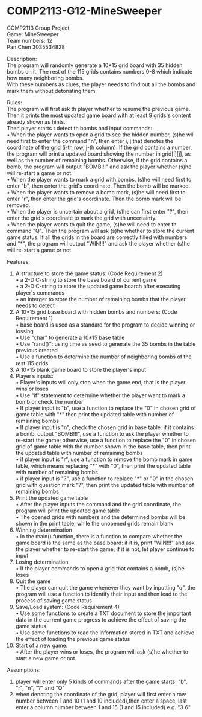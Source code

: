 # COMP2113-G12-MineSweeper

COMP2113 Group Project  
Game: MineSweeper  
Team numbers: 12  
Pan Chen 3035534828     

Description:  
The program will randomly generate a 10\*15 grid board with 35 hidden bombs on it. The rest of the 115 grids contains numbers 0-8 which indicate how many neighboring bombs.  
With these numbers as clues, the player needs to find out all the bombs and mark them without detonating them.  

Rules:  
The program will first ask th player whether to resume the previous game.  
Then it prints the most updated game board with at least 9 grids's content already shown as hints.  
Then player starts t detect th bombs and input commands:  
• When the player wants to open a grid to see the hidden number, (s)he will need first to enter the command "n", then enter i, j that denotes the coordinate of the grid (i-th row, j-th column). If the grid contains a number, the program will print a updated board showing the number in grid[i][j], as well as the number of remaining bombs. Otherwise, if the grid contains a bomb, the program will output "BOMB!!!" and ask the player whether (s)he will re-start a game or not.  
• When the player wants to mark a grid with bombs, (s)he will need first to enter "b", then enter the grid's coordinate. Then the bomb will be marked.  
• When the player wants to remove a bomb mark, (s)he will need first to enter "r", then enter the grid's coordinate. Then the bomb mark will be removed.  
• When the player is uncertain about a grid, (s)he can first enter "?", then enter the grid's coordinate to mark the grid with uncertainty.  
• When the player wants to quit the game, (s)he will need to enter th command "Q". Then the program will ask (s)he whether to store the current game status.
If all the grids in the board are correctly filled with numbers and "*", the program will output "WIN!!!" and ask the player whether (s)he will re-start a game or not.  

Features:  

1. A structure to store the game status: (Code Requirement 2)  
• a 2-D C-string to store the base board of current game  
• a 2-D C-string to store the updated game boarch after executing player's commands  
• an interger to store the number of remaining bombs that the player needs to detect  
2. A 10\*15 grid base board with hidden bombs and numbers: (Code Requirement 1)  
• base board is used as a standard for the program to decide winning or lossing  
•	Use "char" to generate a 10\*15 base table  
•	Use "rand()": using time as seed to generate the 35 bombs in the table previous created  
•	Use a function to determine the number of neighboring bombs of the rest 115 grids  
3. A 10\*15 blank game board to store the player's input  
4. Player’s inputs:  
• Player's inputs will only stop when the game end, that is the player wins or loses  
•	Use "if" statement to determine whether the player want to mark a bomb or check the number  
•	If player input is "b", use a function to replace the "0" in chosen grid of game table with "\*" then print the updated table with number of remaining bombs  
• If player input is "n", check the chosen grid in base table: if it contains a bomb, output "BOMB!!!", use a function to ask the player whether to re-start the game; otherwise, use a function to replace the "0" in chosen grid of game table with the number shown in the base table, then print the updated table with number of remaining bombs  
•	if player input is "r", use a function to remove the bomb mark in game table, which means replacing "\*" with "0", then print the updated table with number of remaining bombs  
•	if player input is "?", use a function to replace "\*" or "0" in the chosen grid with question mark "?", then print the updated table with number of remaining bombs  
5. Print the updated game table  
•	After the player inputs the command and the grid coordinate, the program will print the updated game table  
•	The opened grids with numbers and the determined bombs will be shown in the print table, while the unopened grids remain blank  
6. Winning determination  
•	In the main() function, there is a function to compare whether the game board is the same as the base board: if it is, print "WIN!!!" and ask the player whether to re-start the game; if it is not, let player continue to input  
7. Losing determination  
• If the player commands to open a grid that contains a bomb, (s)he loses  
8. Quit the game  
•	The player can quit the game whenever they want by inputting "q", the program will use a function to identify their input and then lead to the process of saving game status  
9. Save/Load system: (Code Requirement 4)  
•	Use some functions to create a TXT document to store the important data in the current game progress to achieve the effect of saving the game status  
•	Use some functions to read the information stored in TXT and achieve the effect of loading the previous game status  
10. Start of a new game:  
• After the player wins or loses, the program will ask (s)he whether to start a new game or not  

Assumptions:  
1. player will enter only 5 kinds of commands after the game starts: "b", "r", "n", "?" and "Q"  
2. when denoting the coordinate of the grid, player will first enter a row number between 1 and 10 (1 and 10 included),then enter a space, last enter a column number between 1 and 15 (1 and 15 included) e.g. "3 6"  
